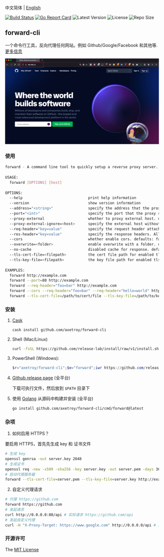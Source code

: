中文简体 | [English](README_en-US.md)

[![Build Status](https://github.com/axetroy/forward-cli/workflows/ci/badge.svg)](https://github.com/axetroy/forward-cli/actions)
[![Go Report Card](https://goreportcard.com/badge/github.com/axetroy/forward-cli)](https://goreportcard.com/report/github.com/axetroy/forward-cli)
![Latest Version](https://img.shields.io/github/v/release/axetroy/forward-cli.svg)
![License](https://img.shields.io/github/license/axetroy/forward-cli.svg)
![Repo Size](https://img.shields.io/github/repo-size/axetroy/forward-cli.svg)

## forward-cli

一个命令行工具，反向代理任何网站。例如 Github/Google/Facebook 和其他等. [更多信息](https://github.com/axetroy/blog/issues/634)

![img](screenshot.png)

### 使用

```bash
forward - A command line tool to quickly setup a reverse proxy server.

USAGE:
  forward [OPTIONS] [host]

OPTIONS:
  --help                              print help information
  --version                           show version information
  --address="<string>"                specify the address that the proxy server listens on. defaults: 0.0.0.0
  --port="<int>"                      specify the port that the proxy server listens on. defaults: 80
  --proxy-external                    whether to proxy external host. defaults: false
  --proxy-external-ignore=<host>      specify the external host without using a proxy. defaults: ""
  --req-header="key=value"            specify the request header attached to the request. Allow multiple flags. defaults: ""
  --res-header="key=value"            specify the response headers. Allow multiple flags. defaults: ""
  --cors                              whether enable cors. defaults: false
  --overwrite=<folder>                enable overwrite with a folder. defaults: ""
  --no-cache                          disabled cache for response. defaults: true
  --tls-cert-file=<filepath>          the cert file path for enabled tls. defaults: ""
  --tls-key-file=<filepath>           the key file path for enabled tls. defaults: ""

EXAMPLES:
  forward http://example.com
  forward --port=80 http://example.com
  forward --req-header="foo=bar" http://example.com
  forward --cors --req-header="foo=bar" --req-header="hello=world" http://example.com
  forward --tls-cert-file=/path/to/cert/file --tls-key-file=/path/to/key/file http://example.com
```

### 安装

1. [Cask](https://github.com/axetroy/cask.rs)

   ```bash
   cask install github.com/axetroy/forward-cli
   ```

2. Shell (Mac/Linux)

   ```bash
   curl -fsSL https://github.com/release-lab/install/raw/v1/install.sh | bash -s -- -r=axetroy/forward-cli -e=forward
   ```

3. PowerShell (Windows):

   ```powershell
   $r="axetroy/forward-cli";$e="forward";iwr https://github.com/release-lab/install/raw/v1/install.ps1 -useb | iex
   ```

4. [Github release page](https://github.com/axetroy/forward-cli/releases) (全平台)

   下载可执行文件，然后放到 `$PATH` 目录下

5. 使用 [Golang](https://golang.org) 从源码中构建并安装 (全平台)

   ```bash
   go install github.com/axetroy/forward-cli/cmd/forward@latest
   ```

### 杂项

1. 如何启用 HTTPS？

要启用 HTTPS，首先先生成 key 和 证书文件

```bash
# 生成 key
openssl genrsa -out server.key 2048
# 生成证书
openssl req -new -x509 -sha256 -key server.key -out server.pem -days 3650
# 启动代理服务器
forward --tls-cert-file=server.pem --tls-key-file=server.key http://example.com
```

2. 自定义代理请求

```bash
# 代理 https://github.com
forward https://github.com
# 发起请求
curl http://0.0.0.0:80/api # 实际请求 https://github.com/api
# 发起自定义代理
curl -H "X-Proxy-Target: https://www.google.com" http://0.0.0.0/api # 实际请求 https://www.google.com/api
```

### 开源许可

The [MIT License](LICENSE)
